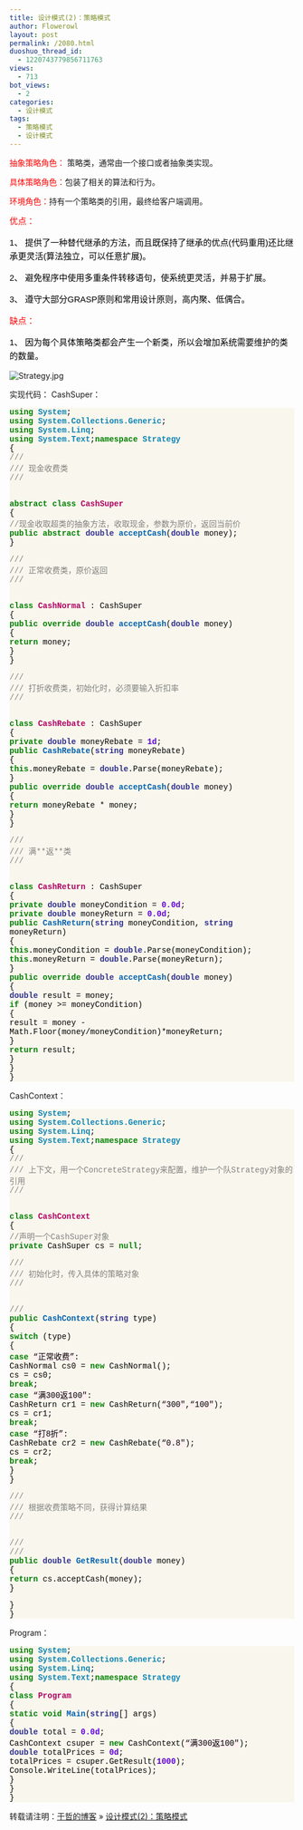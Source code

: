 ```yaml
---
title: 设计模式(2)：策略模式
author: Flowerowl
layout: post
permalink: /2080.html
duoshuo_thread_id:
  - 1220743779856711763
views:
  - 713
bot_views:
  - 2
categories:
  - 设计模式
tags:
  - 策略模式
  - 设计模式
---
```

<span style="color: #f00;">抽象策略角色：</span> 策略类，通常由一个接口或者抽象类实现。

<span style="color: #f00;">具体策略角色：</span>包装了相关的算法和行为。

<span style="color: #f00;">环境角色：</span>持有一个策略类的引用，最终给客户端调用。

<span style="color: #f00;"><span style="font-family: arial, 宋体, sans-serif; font-size: 15px; line-height: 24px;">优点：</span></span> <span style="color: #000000; font-family: arial, 宋体, sans-serif; font-size: 15px; line-height: 24px;">　　</span>

<span style="color: #000000; font-family: arial, 宋体, sans-serif; font-size: 15px; line-height: 24px;">1、 提供了一种替代继承的方法，而且既保持了继承的优点(代码重用)还比继承更灵活(算法独立，可以任意扩展)。</span> <span style="color: #000000; font-family: arial, 宋体, sans-serif; font-size: 15px; line-height: 24px;">　　</span>

<span style="color: #000000; font-family: arial, 宋体, sans-serif; font-size: 15px; line-height: 24px;">2、 避免程序中使用多重条件转移语句，使系统更灵活，并易于扩展。</span> <span style="color: #000000; font-family: arial, 宋体, sans-serif; font-size: 15px; line-height: 24px;">　　</span>

<span style="color: #000000; font-family: arial, 宋体, sans-serif; font-size: 15px; line-height: 24px;">3、 遵守大部分GRASP原则和常用设计原则，高内聚、低偶合。</span>

<span style="color: #f00;"><span style="font-family: arial, 宋体, sans-serif; font-size: 15px; line-height: 24px;">缺点：</span></span> <span style="color: #000000; font-family: arial, 宋体, sans-serif; font-size: 15px; line-height: 24px;">　　</span>

<span style="color: #000000; font-family: arial, 宋体, sans-serif; font-size: 15px; line-height: 24px;">1、 因为每个具体策略类都会产生一个新类，所以会增加系统需要维护的类的数量。</span>

![Strategy.jpg][1]

实现代码： CashSuper：

<div class="source" style="font-family: '[object HTMLOptionElement]', Consolas, 'Lucida Console', 'Courier New'; color: #000000; background-color: #f9f7ed;">
  <span style="color: #008000; font-weight: bold;">using</span> <span style="color: #0e84b5; font-weight: bold;">System</span>;<br /> <span style="color: #008000; font-weight: bold;">using</span> <span style="color: #0e84b5; font-weight: bold;">System.Collections.Generic</span>;<br /> <span style="color: #008000; font-weight: bold;">using</span> <span style="color: #0e84b5; font-weight: bold;">System.Linq</span>;<br /> <span style="color: #008000; font-weight: bold;">using</span> <span style="color: #0e84b5; font-weight: bold;">System.Text</span>;<span style="color: #008000; font-weight: bold;">namespace</span> <span style="color: #0e84b5; font-weight: bold;">Strategy</span><br /> <span style="color: #000000;">{</span><br /> <span style="color: #808080;">///<br /> <span style="color: #808080;">/// 现金收费类</span><br /> <span style="color: #808080;">/// </span></span></p> <p>
    &nbsp;<br /> <span style="color: #008000; font-weight: bold;">abstract</span> <span style="color: #008000; font-weight: bold;">class</span> <span style="color: #b00060; font-weight: bold;">CashSuper</span><br /> <span style="color: #000000;">{</span><br /> <span style="color: #808080;">//现金收取超类的抽象方法，收取现金，参数为原价，返回当前价</span><br /> <span style="color: #008000; font-weight: bold;">public</span> <span style="color: #008000; font-weight: bold;">abstract</span> <span style="color: #303090; font-weight: bold;">double</span> <span style="color: #0060b0; font-weight: bold;">acceptCash</span>(<span style="color: #303090; font-weight: bold;">double</span> <span style="color: #000000;">money</span>);<br /> <span style="color: #000000;">}</span>
  </p>
  
  <p>
    <span style="color: #808080;">///<br /> <span style="color: #808080;">/// 正常收费类，原价返回</span><br /> <span style="color: #808080;">/// </span></span>
  </p>
  
  <p>
    &nbsp;<br /> <span style="color: #008000; font-weight: bold;">class</span> <span style="color: #b00060; font-weight: bold;">CashNormal</span> <span style="color: #000000;">:</span> <span style="color: #000000;">CashSuper</span><br /> <span style="color: #000000;">{</span><br /> <span style="color: #008000; font-weight: bold;">public</span> <span style="color: #008000; font-weight: bold;">override</span> <span style="color: #303090; font-weight: bold;">double</span> <span style="color: #0060b0; font-weight: bold;">acceptCash</span>(<span style="color: #303090; font-weight: bold;">double</span> <span style="color: #000000;">money</span>)<br /> <span style="color: #000000;">{</span><br /> <span style="color: #008000; font-weight: bold;">return</span> <span style="color: #000000;">money</span>;<br /> <span style="color: #000000;">}</span><br /> <span style="color: #000000;">}</span>
  </p>
  
  <p>
    <span style="color: #808080;">///<br /> <span style="color: #808080;">/// 打折收费类，初始化时，必须要输入折扣率</span><br /> <span style="color: #808080;">/// </span></span>
  </p>
  
  <p>
    &nbsp;<br /> <span style="color: #008000; font-weight: bold;">class</span> <span style="color: #b00060; font-weight: bold;">CashRebate</span> <span style="color: #000000;">:</span> <span style="color: #000000;">CashSuper</span><br /> <span style="color: #000000;">{</span><br /> <span style="color: #008000; font-weight: bold;">private</span> <span style="color: #303090; font-weight: bold;">double</span> <span style="color: #000000;">moneyRebate</span> <span style="color: #000000;">=</span> <span style="color: #6000e0; font-weight: bold;">1d</span>;<br /> <span style="color: #008000; font-weight: bold;">public</span> <span style="color: #0060b0; font-weight: bold;">CashRebate</span>(<span style="color: #303090; font-weight: bold;">string</span> <span style="color: #000000;">moneyRebate</span>)<br /> <span style="color: #000000;">{</span><br /> <span style="color: #008000; font-weight: bold;">this</span><span style="color: #000000;">.</span><span style="color: #000000;">moneyRebate</span> <span style="color: #000000;">=</span> <span style="color: #303090; font-weight: bold;">double</span><span style="color: #000000;">.</span><span style="color: #000000;">Parse</span>(<span style="color: #000000;">moneyRebate</span>);<br /> <span style="color: #000000;">}</span><br /> <span style="color: #008000; font-weight: bold;">public</span> <span style="color: #008000; font-weight: bold;">override</span> <span style="color: #303090; font-weight: bold;">double</span> <span style="color: #0060b0; font-weight: bold;">acceptCash</span>(<span style="color: #303090; font-weight: bold;">double</span> <span style="color: #000000;">money</span>)<br /> <span style="color: #000000;">{</span><br /> <span style="color: #008000; font-weight: bold;">return</span> <span style="color: #000000;">moneyRebate</span> <span style="color: #000000;">*</span> <span style="color: #000000;">money</span>;<br /> <span style="color: #000000;">}</span><br /> <span style="color: #000000;">}</span>
  </p>
  
  <p>
    <span style="color: #808080;">///<br /> <span style="color: #808080;">/// 满**返**类</span><br /> <span style="color: #808080;">/// </span></span>
  </p>
  
  <p>
    &nbsp;<br /> <span style="color: #008000; font-weight: bold;">class</span> <span style="color: #b00060; font-weight: bold;">CashReturn</span> <span style="color: #000000;">:</span> <span style="color: #000000;">CashSuper</span><br /> <span style="color: #000000;">{</span><br /> <span style="color: #008000; font-weight: bold;">private</span> <span style="color: #303090; font-weight: bold;">double</span> <span style="color: #000000;">moneyCondition</span> <span style="color: #000000;">=</span> <span style="color: #6000e0; font-weight: bold;">0.0d</span>;<br /> <span style="color: #008000; font-weight: bold;">private</span> <span style="color: #303090; font-weight: bold;">double</span> <span style="color: #000000;">moneyReturn</span> <span style="color: #000000;">=</span> <span style="color: #6000e0; font-weight: bold;">0.0d</span>;<br /> <span style="color: #008000; font-weight: bold;">public</span> <span style="color: #0060b0; font-weight: bold;">CashReturn</span>(<span style="color: #303090; font-weight: bold;">string</span> <span style="color: #000000;">moneyCondition</span><span style="color: #000000;">,</span> <span style="color: #303090; font-weight: bold;">string</span> <span style="color: #000000;">moneyReturn</span>)<br /> <span style="color: #000000;">{</span><br /> <span style="color: #008000; font-weight: bold;">this</span><span style="color: #000000;">.</span><span style="color: #000000;">moneyCondition</span> <span style="color: #000000;">=</span> <span style="color: #303090; font-weight: bold;">double</span><span style="color: #000000;">.</span><span style="color: #000000;">Parse</span>(<span style="color: #000000;">moneyCondition</span>);<br /> <span style="color: #008000; font-weight: bold;">this</span><span style="color: #000000;">.</span><span style="color: #000000;">moneyReturn</span> <span style="color: #000000;">=</span> <span style="color: #303090; font-weight: bold;">double</span><span style="color: #000000;">.</span><span style="color: #000000;">Parse</span>(<span style="color: #000000;">moneyReturn</span>);<br /> <span style="color: #000000;">}</span><br /> <span style="color: #008000; font-weight: bold;">public</span> <span style="color: #008000; font-weight: bold;">override</span> <span style="color: #303090; font-weight: bold;">double</span> <span style="color: #0060b0; font-weight: bold;">acceptCash</span>(<span style="color: #303090; font-weight: bold;">double</span> <span style="color: #000000;">money</span>)<br /> <span style="color: #000000;">{</span><br /> <span style="color: #303090; font-weight: bold;">double</span> <span style="color: #000000;">result</span> <span style="color: #000000;">=</span> <span style="color: #000000;">money</span>;<br /> <span style="color: #008000; font-weight: bold;">if</span> (<span style="color: #000000;">money</span> <span style="color: #000000;">>=</span> <span style="color: #000000;">moneyCondition</span>)<br /> <span style="color: #000000;">{</span><br /> <span style="color: #000000;">result</span> <span style="color: #000000;">=</span> <span style="color: #000000;">money</span> <span style="color: #000000;">-</span> <span style="color: #000000;">Math</span><span style="color: #000000;">.</span><span style="color: #000000;">Floor</span>(<span style="color: #000000;">money</span><span style="color: #000000;">/</span><span style="color: #000000;">moneyCondition</span><span style="color: #000000;">)*</span><span style="color: #000000;">moneyReturn</span>;<br /> <span style="color: #000000;">}</span><br /> <span style="color: #008000; font-weight: bold;">return</span> <span style="color: #000000;">result</span>;<br /> <span style="color: #000000;">}</span><br /> <span style="color: #000000;">}</span><br /> <span style="color: #000000;">}</span>
  </p>
</div>

CashContext：

<div class="source" style="font-family: '[object HTMLOptionElement]', Consolas, 'Lucida Console', 'Courier New'; color: #000000; background-color: #f9f7ed;">
  <span style="color: #008000; font-weight: bold;">using</span> <span style="color: #0e84b5; font-weight: bold;">System</span>;<br /> <span style="color: #008000; font-weight: bold;">using</span> <span style="color: #0e84b5; font-weight: bold;">System.Collections.Generic</span>;<br /> <span style="color: #008000; font-weight: bold;">using</span> <span style="color: #0e84b5; font-weight: bold;">System.Linq</span>;<br /> <span style="color: #008000; font-weight: bold;">using</span> <span style="color: #0e84b5; font-weight: bold;">System.Text</span>;<span style="color: #008000; font-weight: bold;">namespace</span> <span style="color: #0e84b5; font-weight: bold;">Strategy</span><br /> <span style="color: #000000;">{</span><br /> <span style="color: #808080;">///<br /> <span style="color: #808080;">/// 上下文，用一个ConcreteStrategy来配置，维护一个队Strategy对象的引用</span><br /> <span style="color: #808080;">/// </span></span></p> <p>
    &nbsp;<br /> <span style="color: #008000; font-weight: bold;">class</span> <span style="color: #b00060; font-weight: bold;">CashContext</span><br /> <span style="color: #000000;">{</span><br /> <span style="color: #808080;">//声明一个CashSuper对象</span><br /> <span style="color: #008000; font-weight: bold;">private</span> <span style="color: #000000;">CashSuper</span> <span style="color: #000000;">cs</span> <span style="color: #000000;">=</span> <span style="color: #008000; font-weight: bold;">null</span>;
  </p>
  
  <p>
    <span style="color: #808080;">///<br /> <span style="color: #808080;">/// 初始化时，传入具体的策略对象</span><br /> <span style="color: #808080;">/// </span></span>
  </p>
  
  <p>
    &nbsp;<br /> <span style="color: #808080;">///</span><br /> <span style="color: #008000; font-weight: bold;">public</span> <span style="color: #0060b0; font-weight: bold;">CashContext</span>(<span style="color: #303090; font-weight: bold;">string</span> <span style="color: #000000;">type</span>)<br /> <span style="color: #000000;">{</span><br /> <span style="color: #008000; font-weight: bold;">switch</span> (<span style="color: #000000;">type</span>)<br /> <span style="color: #000000;">{</span><br /> <span style="color: #008000; font-weight: bold;">case</span> <span style="background-color: #fff0f0;">&#8220;正常收费&#8221;</span><span style="color: #000000;">:</span><br /> <span style="color: #000000;">CashNormal</span> <span style="color: #000000;">cs0</span> <span style="color: #000000;">=</span> <span style="color: #008000; font-weight: bold;">new</span> <span style="color: #000000;">CashNormal</span>();<br /> <span style="color: #000000;">cs</span> <span style="color: #000000;">=</span> <span style="color: #000000;">cs0</span>;<br /> <span style="color: #008000; font-weight: bold;">break</span>;<br /> <span style="color: #008000; font-weight: bold;">case</span> <span style="background-color: #fff0f0;">&#8220;满300返100&#8243;</span><span style="color: #000000;">:</span><br /> <span style="color: #000000;">CashReturn</span> <span style="color: #000000;">cr1</span> <span style="color: #000000;">=</span> <span style="color: #008000; font-weight: bold;">new</span> <span style="color: #000000;">CashReturn</span>(<span style="background-color: #fff0f0;">&#8220;300&#8243;</span><span style="color: #000000;">,</span><span style="background-color: #fff0f0;">&#8220;100&#8243;</span>);<br /> <span style="color: #000000;">cs</span> <span style="color: #000000;">=</span> <span style="color: #000000;">cr1</span>;<br /> <span style="color: #008000; font-weight: bold;">break</span>;<br /> <span style="color: #008000; font-weight: bold;">case</span> <span style="background-color: #fff0f0;">&#8220;打8折&#8221;</span><span style="color: #000000;">:</span><br /> <span style="color: #000000;">CashRebate</span> <span style="color: #000000;">cr2</span> <span style="color: #000000;">=</span> <span style="color: #008000; font-weight: bold;">new</span> <span style="color: #000000;">CashRebate</span>(<span style="background-color: #fff0f0;">&#8220;0.8&#8243;</span>);<br /> <span style="color: #000000;">cs</span> <span style="color: #000000;">=</span> <span style="color: #000000;">cr2</span>;<br /> <span style="color: #008000; font-weight: bold;">break</span>;<br /> <span style="color: #000000;">}</span><br /> <span style="color: #000000;">}</span>
  </p>
  
  <p>
    <span style="color: #808080;">///<br /> <span style="color: #808080;">/// 根据收费策略不同，获得计算结果</span><br /> <span style="color: #808080;">/// </span></span>
  </p>
  
  <p>
    &nbsp;<br /> <span style="color: #808080;">///</span><br /> <span style="color: #808080;">/// </span><br /> <span style="color: #008000; font-weight: bold;">public</span> <span style="color: #303090; font-weight: bold;">double</span> <span style="color: #0060b0; font-weight: bold;">GetResult</span>(<span style="color: #303090; font-weight: bold;">double</span> <span style="color: #000000;">money</span>)<br /> <span style="color: #000000;">{</span><br /> <span style="color: #008000; font-weight: bold;">return</span> <span style="color: #000000;">cs</span><span style="color: #000000;">.</span><span style="color: #000000;">acceptCash</span>(<span style="color: #000000;">money</span>);<br /> <span style="color: #000000;">}</span>
  </p>
  
  <p>
    <span style="color: #000000;">}</span><br /> <span style="color: #000000;">}</span>
  </p>
</div>

Program：

<div class="source" style="font-family: '[object HTMLOptionElement]', Consolas, 'Lucida Console', 'Courier New'; color: #000000; background-color: #f9f7ed;">
  <span style="color: #008000; font-weight: bold;">using</span> <span style="color: #0e84b5; font-weight: bold;">System</span>;<br /> <span style="color: #008000; font-weight: bold;">using</span> <span style="color: #0e84b5; font-weight: bold;">System.Collections.Generic</span>;<br /> <span style="color: #008000; font-weight: bold;">using</span> <span style="color: #0e84b5; font-weight: bold;">System.Linq</span>;<br /> <span style="color: #008000; font-weight: bold;">using</span> <span style="color: #0e84b5; font-weight: bold;">System.Text</span>;<span style="color: #008000; font-weight: bold;">namespace</span> <span style="color: #0e84b5; font-weight: bold;">Strategy</span><br /> <span style="color: #000000;">{</span><br /> <span style="color: #008000; font-weight: bold;">class</span> <span style="color: #b00060; font-weight: bold;">Program</span><br /> <span style="color: #000000;">{</span><br /> <span style="color: #008000; font-weight: bold;">static</span> <span style="color: #008000; font-weight: bold;">void</span> <span style="color: #0060b0; font-weight: bold;">Main</span>(<span style="color: #303090; font-weight: bold;">string</span><span style="color: #000000;">[]</span> <span style="color: #000000;">args</span>)<br /> <span style="color: #000000;">{</span><br /> <span style="color: #303090; font-weight: bold;">double</span> <span style="color: #000000;">total</span> <span style="color: #000000;">=</span> <span style="color: #6000e0; font-weight: bold;">0.0d</span>;<br /> <span style="color: #000000;">CashContext</span> <span style="color: #000000;">csuper</span> <span style="color: #000000;">=</span> <span style="color: #008000; font-weight: bold;">new</span> <span style="color: #000000;">CashContext</span>(<span style="background-color: #fff0f0;">&#8220;满300返100&#8243;</span>);<br /> <span style="color: #303090; font-weight: bold;">double</span> <span style="color: #000000;">totalPrices</span> <span style="color: #000000;">=</span> <span style="color: #6000e0; font-weight: bold;">0d</span>;<br /> <span style="color: #000000;">totalPrices</span> <span style="color: #000000;">=</span> <span style="color: #000000;">csuper</span><span style="color: #000000;">.</span><span style="color: #000000;">GetResult</span>(<span style="color: #6000e0; font-weight: bold;">1000</span>);<br /> <span style="color: #000000;">Console</span><span style="color: #000000;">.</span><span style="color: #000000;">WriteLine</span>(<span style="color: #000000;">totalPrices</span>);<br /> <span style="color: #000000;">}</span><br /> <span style="color: #000000;">}</span><br /> <span style="color: #000000;">}</span></p>
</div>

转载请注明：[于哲的博客][2] &raquo; [设计模式(2)：策略模式][3]

 [1]: http://lazynight.me/wp-content/uploads/2012/05/3916861292.jpg
 [2]: http://lazynight.me
 [3]: http://lazynight.me/2080.html